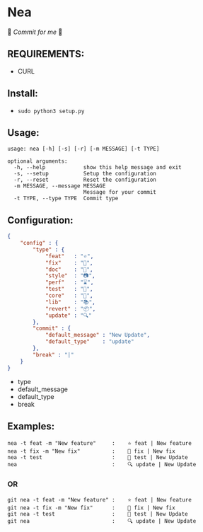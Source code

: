 # Nea
🦑 *Commit for me* 🦑

## REQUIREMENTS:

- CURL

## Install:

- ```sudo python3 setup.py```

## Usage:
```
usage: nea [-h] [-s] [-r] [-m MESSAGE] [-t TYPE]

optional arguments:
  -h, --help            show this help message and exit
  -s, --setup           Setup the configuration
  -r, --reset           Reset the configuration
  -m MESSAGE, --message MESSAGE
                        Message for your commit
  -t TYPE, --type TYPE  Commit type
```

## Configuration:

```JSON
{
    "config" : {
        "type" : {
            "feat"   : "⭐️",
            "fix"    : "🔧",
            "doc"    : "📃",
            "style"  : "📷",
            "perf"   : "⌛️",
            "test"   : "📝",
            "core"   : "📍",
            "lib"    : "📚",
            "revert" : "📦",
            "update" : "🔍"
        },
        "commit" : {
            "default_message" : "New Update",
            "default_type"    : "update"
        },
        "break" : "|"
    }
}
```

- type
- default_message
- default_type
- break

## Examples:

```
nea -t feat -m "New feature"     :    ⭐️ feat | New feature
nea -t fix -m "New fix"          :    🔧 fix | New fix 
nea -t test                      :    📝 test | New Update
nea                              :    🔍 update | New Update
```
### OR 
```
git nea -t feat -m "New feature" :    ⭐️ feat | New feature
git nea -t fix -m "New fix"      :    🔧 fix | New fix 
git nea -t test                  :    📝 test | New Update
git nea                          :    🔍 update | New Update
```
